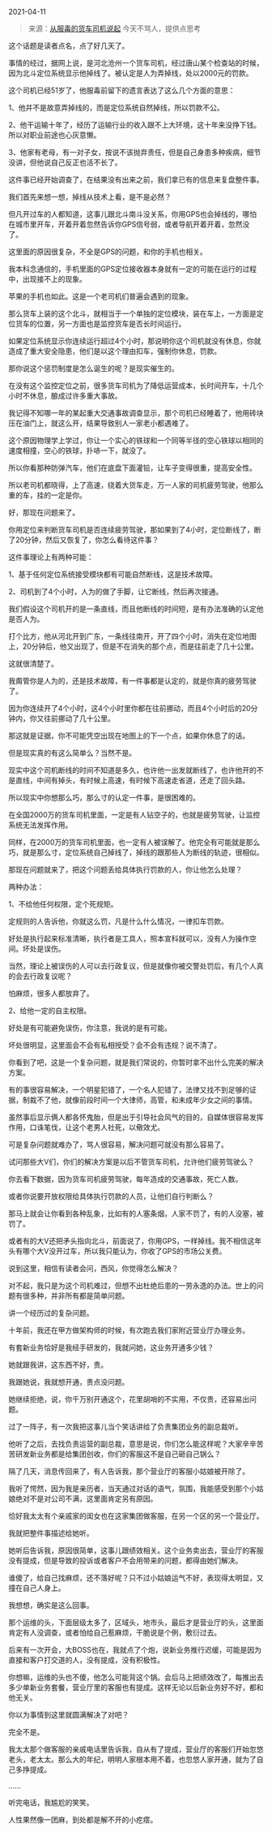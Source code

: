 2021-04-11

> 来源：[从服毒的货车司机说起](http://mp.weixin.qq.com/s?__biz=MzU0MjYwNDU2Mw==&mid=2247498055&idx=2&sn=bc2e6300fade0b695d6e56e5fd20b81e&chksm=fb1a953bcc6d1c2dc75a5d69b12e8cf86212a50bb821dbaf4c652fafefae6ff53235528694d8&scene=27#wechat_redirect)
> 今天不骂人，提供点思考

这个话题是读者点名，点了好几天了。  

  

事情的经过，据网上说，是河北沧州一个货车司机，经过唐山某个检查站的时候，因为北斗定位系统显示他掉线了。被认定是人为弄掉线，处以2000元的罚款。  

  

这个司机已经51岁了，他服毒前留下的遗言表达了这么几个方面的意思：  

  

1、他并不是故意弄掉线的，而是定位系统自然掉线，所以罚款不公。

2、他干运输十年了，经历了运输行业的收入跟不上大环境，这十年来没挣下钱。所以对职业前途也心灰意懒。

3、他家有老母，有一对子女，按说不该抛弃责任，但是自己身患多种疾病，细节没讲，但他说自己反正也活不长了。

  

这件事已经开始调查了，在结果没有出来之前，我们拿已有的信息来复盘整件事。

  

我们首先来想一想，掉线从技术上看，是不是必然？  

  

但凡开过车的人都知道，这事儿跟北斗南斗没关系，你用GPS也会掉线的，哪怕在城市里开车，开着开着忽然告诉你GPS信号弱，或者导航开着开着，忽然没了。  

  

这里面的原因很复杂，不全是GPS的问题，和你的手机也相关。  

  

我本科念通信的，手机里面的GPS定位接收器本身就有一定的可能在运行的过程中，出现接不上的现象。

  

苹果的手机也如此。这是一个老司机们普遍会遇到的现象。

  

那么货车上装的这个北斗，就相当于一个单独的定位模块，装在车上，一方面是定位货车的位置，另一方面也是监控货车是否长时间运行。  

  

如果定位系统显示你连续运行超过4个小时，那说明你这个司机就没有休息，你就造成了重大安全隐患，他们是以这个理由扣车，强制你休息，罚款。

  

那你说这个惩罚制度是怎么诞生的呢？是现实催生的。

  

在没有这个监控定位之前，很多货车司机为了降低运营成本，长时间开车，十几个小时不休息，酿成过许多重大事故。

  

我记得不知哪一年的某起重大交通事故调查显示，那个司机已经睡着了，他用砖块压在油门上，就这么开，结果导致别人一家老小都遇难了。  

  

这个原因物理学上学过，你让一个实心的铁球和一个同等半径的空心铁球以相同的速度相撞，空心的铁球，扑哧一下，就没了。  

  

所以你看那种防弹汽车，他们在底盘下面灌铅，让车子变得很重，提高安全性。  

  

所以老司机都晓得，上了高速，绕着大货车走，万一人家的司机疲劳驾驶，他那么重的车，挂的一定是你。  

  

好，那现在问题来了。  

  

你用定位来判断货车司机是否连续疲劳驾驶，那如果到了4小时，定位断线了，断了20分钟，然后又恢复了，你怎么看待这件事？  

  

这件事理论上有两种可能：  

  

1、基于任何定位系统接受模块都有可能自然断线，这是技术故障。

2、司机到了4个小时，人为的做了手脚，让它断线，然后再次接通。

  

我们假设这个司机开的是一条直线，而且他断线的时间短，是有办法准确的认定他是否人为。  

  

打个比方，他从河北开到广东，一条线往南开，开了四个小时，消失在定位地图上，20分钟后，他又出现了，但是不在消失的那个点，而是往前走了几十公里。

  

这就很清楚了。  

  

我甭管你是人为的，还是技术故障，有一件事都是认定的，就是你真的疲劳驾驶了。  

  

因为你连续开了4个小时，这4个小时里你都在往前挪动，而且4个小时后的20分钟内，你又往前挪动了几十公里。

  

那这就是证据，你不可能凭空出现在地图上的下一个点，如果你休息了的话。  

  

但是现实真的有这么简单么？当然不是。

  

现实中这个司机断线的时间不知道是多久，也许他一出发就断线了，也许他开的不是直线，中间有掉头，有时候上高速，有时候下高速走省道，还走了回头路。  

  

所以现实中你想那么巧，那么寸的认定一件事，是很困难的。  

  

在全国2000万的货车司机里面，一定是有人钻空子的，也就是疲劳驾驶，让监控系统无法发挥作用。  

  

同样，在2000万的货车司机里面，也一定有人被误解了。他完全有可能就是那么巧，就是那么寸，定位系统自己掉线了，掉线的跟那些人为断线的轨迹，很相似。

  

那现在问题就来了，把这个问题丢给具体执行罚款的人，你让他怎么处理？  

  

两种办法：

  

1、不给他任何权限，定个死规矩。

  

定规则的人告诉他，你就这么罚，凡是什么什么情况，一律扣车罚款。

  

好处是执行起来标准清晰，执行者是工具人，照本宣科就可以，没有人为操作空间。坏处是误伤。  

  

当然，理论上被误伤的人可以去行政复议，但是就像你被交警处罚后，有几个人真的会去行政复议呢？

  

怕麻烦，很多人都放弃了。

  

2、给他一定的自主权限。  

  

好处是有可能避免误伤，你注意，我说的是有可能。  

  

坏处很明显，这里面会不会有私相授受？会不会有违规？说不清了。

  

你看到了吧，这是一个复杂问题，就是我们常说的，你暂时拿不出什么完美的解决方案。  

  

有的事很容易解决，一个明星犯错了，一个名人犯错了，法律又找不到足够的证据，制裁不了他，就像前段时间一个大律师，高管，和未成年少女之间的事情。

  

虽然事后显示俩人都各怀鬼胎，但是出于引导社会风气的目的，自媒体很容易发挥作用，口诛笔伐，让这个老男人社死，以儆效尤。

  

可是复杂问题就难办了，骂人很容易，解决问题可就没有那么容易了。  

  

试问那些大V们，你们的解决方案是以后不管货车司机，允许他们疲劳驾驶么？  

  

你去看下数据，因为货车司机疲劳驾驶，每年造成的交通事故，死亡人数。

  

或者你说要开放权限给具体执行罚款的人员，让他们自行判断么？  

  

那马上就会让你看到各种乱象，比如有的人塞条烟，人家不罚了，有的人没塞，被罚了。

  

或者有的大V还把矛头指向北斗，前面说了，你用GPS，一样掉线。我不相信这年头有哪个大V没开过车，所以我只能认为，你收了GPS的市场公关费。

  

说到这里，相信有读者会问，西风，你觉得怎么解决？  

  

对不起，我只是为这个司机难过，但想不出杜绝后患的一劳永逸的办法。世上的问题有很多种，并非所有都是简单问题。

  

讲一个经历过的复杂问题。  

  

十年前，我还在甲方做架构师的时候，有次跑去我们家附近营业厅办理业务。  

  

有套新业务恰好是我经手研发的，我就问她，这业务开通多少钱？  

  

她就跟我讲，这东西不好，贵。

  

我跟她说，我就想开通，贵点没问题。

  

她继续拒绝，说，你千万别开通这个，花里胡哨的不实用，不仅贵，还容易出问题。

  

过了一阵子，有一次我把这事儿当个笑话讲给了负责集团业务的副总裁听。

  

他听了之后，去找负责运营的副总裁，意思是说，你们怎么能这样呢？大家辛辛苦苦研发新业务都是给集团创收，你们的客服这不是自己砸自己锅么？

  

隔了几天，消息传回来了，有人告诉我，那个营业厅的客服小姑娘被开除了。  

  

我听了愕然，因为我是亲历者，当天通过对话的语气，氛围，我能感受到那个小姑娘绝对不是对公司不满，这里面肯定另有原因。  

  

恰好我太太有个亲戚家的闺女也在这家集团做客服，在另一个区的另一个营业厅。

  

我就把整件事描述给她听。

  

她听后告诉我，原因很简单，这事儿跟绩效相关。这个业务卖出去，营业厅的客服没有提成，但是导致的投诉或者客户不会用带来的问题，都得由她们解决。

  

谁傻了，给自己找麻烦，还不落好呢？只不过小姑娘运气不好，表现得太明显，又撞在自己人身上。

  

我想想，确实是这么回事。

  

那个运维的头，下面层级太多了，区域头，地市头，最后才是营业厅的头，这里面肯定有人没调查，或者怕给自己惹麻烦，干脆说是个例，敷衍过去。

  

后来有一次开会，大BOSS也在，我就点了个炮，说新业务推行迟缓，可能是因为直接和客户打交道的人，没有提成，没有积极性。  

  

你想嘛，运维的头也不傻，他怎么可能背这个锅。会后马上把绩效改了，每推出去多少单新业务套餐，营业厅里的客服也有提成。这样无论以后新业务好不好，都和他无关。

  

你以为事情到这里就圆满解决了对吧？  

  

完全不是。

  

我太太那个做客服的亲戚电话里告诉我，自从有了提成，营业厅的客服们开始忽悠老头，老太太。那么大的年纪，明明人家根本用不着，也忽悠人家开通，就为了自己多挣提成。  

  

......

  

听完电话，我尴尬的笑笑。

  

人性果然像一团麻，到处都是解不开的小疙瘩。

  

